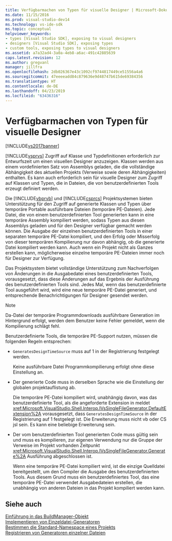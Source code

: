 ```yaml
---
title: Verfügbarmachen von Typen für visuelle Designer | Microsoft-Dokumentation
ms.date: 11/15/2016
ms.prod: visual-studio-dev14
ms.technology: vs-ide-sdk
ms.topic: conceptual
helpviewer_keywords:
- types [Visual Studio SDK], exposing to visual designers
- designers [Visual Studio SDK], exposing types
- custom tools, exposing types to visual designers
ms.assetid: a7a32ad4-3a0a-4eb8-a6ac-491c42885639
caps.latest.revision: 12
ms.author: gregvanl
manager: jillfra
ms.openlocfilehash: 2db026367e43c1092cf9744817449ce51556a4a6
ms.sourcegitcommit: 47eeeeadd84c879636e9d48747b615de69384356
ms.translationtype: HT
ms.contentlocale: de-DE
ms.lasthandoff: 04/23/2019
ms.locfileid: "63436316"
---
```

# <a name="exposing-types-to-visual-designers"></a>Verfügbarmachen von Typen für visuelle Designer
[!INCLUDE[vs2017banner](../../includes/vs2017banner.md)]

[!INCLUDE[vsprvs](../../includes/vsprvs-md.md)] Zugriff auf Klasse und Typdefinitionen erforderlich zur Entwurfszeit um einen visuellen Designer anzuzeigen. Klassen werden aus einem vordefinierten Satz von Assemblys geladen, die die vollständige Abhängigkeit des aktuellen Projekts (Verweise sowie deren Abhängigkeiten) enthalten. Es kann auch erforderlich sein für visuelle Designer zum Zugriff auf Klassen und Typen, die in Dateien, die von benutzerdefinierten Tools erzeugt definiert werden.  
  
 Die [!INCLUDE[vbprvb](../../includes/vbprvb-md.md)] und [!INCLUDE[csprcs](../../includes/csprcs-md.md)] Projektsystemen bieten Unterstützung für den Zugriff auf generierte Klassen und Typen über temporäre Portable ausführbare Dateien (temporäre PE-Dateien). Jede Datei, die von einem benutzerdefinierten Tool generierten kann in eine temporäre Assembly kompiliert werden, sodass Typen aus diesen Assemblys geladen und für den Designer verfügbar gemacht werden können. Die Ausgabe der einzelnen benutzerdefinierten Tools in einer separaten temporäre PE-Datei kompiliert, und den Erfolg oder Misserfolg von dieser temporären Kompilierung nur davon abhängig, ob die generierte Datei kompiliert werden kann. Auch wenn ein Projekt nicht als Ganzes erstellen kann, möglicherweise einzelne temporäre PE-Dateien immer noch für Designer zur Verfügung.  
  
 Das Projektsystem bietet vollständige Unterstützung zum Nachverfolgen von Änderungen in die Ausgabedatei eines benutzerdefinierten Tools, vorausgesetzt, dass diese Änderungen auf das Ergebnis der Ausführung des benutzerdefinierten Tools sind. Jedes Mal, wenn das benutzerdefinierte Tool ausgeführt wird, wird eine neue temporäre PE-Datei generiert, und entsprechende Benachrichtigungen für Designer gesendet werden.  
  
> [!NOTE]
> Da-Datei der temporäre Programmdownloads ausführbare Generation im Hintergrund erfolgt, werden dem Benutzer keine Fehler gemeldet, wenn die Kompilierung schlägt fehl.  
  
 Benutzerdefinierte Tools, die temporäre PE-Support nutzen, müssen die folgenden Regeln entsprechen:  
  
- `GeneratesDesignTimeSource` muss auf 1 in der Registrierung festgelegt werden.  
  
     Keine ausführbare Datei Programmkompilierung erfolgt ohne diese Einstellung an.  
  
- Der generierte Code muss in derselben Sprache wie die Einstellung der globalen projektauflistung ab.  
  
     Die temporäre PE-Datei kompiliert wird, unabhängig davon, was das benutzerdefinierte Tool, als die angeforderte Extension in meldet <xref:Microsoft.VisualStudio.Shell.Interop.IVsSingleFileGenerator.DefaultExtension%2A> vorausgesetzt, dass `GeneratesDesignTimeSource` in der Registrierung auf 1 festgelegt ist. Die Erweiterung muss nicht vb oder CS jsl sein. Es kann eine beliebige Erweiterung sein.  
  
- Der vom benutzerdefinierten Tool generierten Code muss gültig sein und muss es kompilieren, zur eigenen Verwendung nur die Gruppe der Verweise im Projekt vorhanden Zeitpunkt <xref:Microsoft.VisualStudio.Shell.Interop.IVsSingleFileGenerator.Generate%2A> Ausführung abgeschlossen ist.  
  
     Wenn eine temporäre PE-Datei kompiliert wird, ist die einzige Quelldatei bereitgestellt, um den Compiler die Ausgabe des benutzerdefinierten Tools. Aus diesem Grund muss ein benutzerdefiniertes Tool, das eine temporäre PE-Datei verwendet Ausgabedateien erstellen, die unabhängig von anderen Dateien in das Projekt kompiliert werden kann.  
  
## <a name="see-also"></a>Siehe auch  
 [Einführung in das BuildManager-Objekt](http://msdn.microsoft.com/50080ec2-c1c9-412c-98ef-18d7f895e7fa)   
 [Implementieren von Einzeldatei-Generatoren](../../extensibility/internals/implementing-single-file-generators.md)   
 [Bestimmen die Standard-Namespace eines Projekts](../../misc/determining-the-default-namespace-of-a-project.md)   
 [Registrieren von Generatoren einzelner Dateien](../../extensibility/internals/registering-single-file-generators.md)
